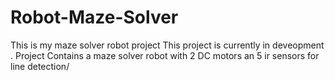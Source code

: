 # Robot-Maze-Solver
This is my maze solver robot project
This project is currently in deveopment .
Project Contains a maze solver robot with 2 DC motors an 5 ir sensors for line detection/
